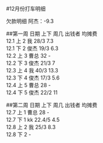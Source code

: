 #12月份打车明细

欠款明细
阿杰：-9.3

##第一周
日期  上下  周几  出钱者  均摊费<br />
12.1  上  2 我    28/3 7.3<br />
12.1  下  2 俊杰  19/3 6.3<br />
12.2  上  3 曹总  32 -<br />
12.2  下  3 俊杰  21/3 7<br />
12.3  上  4 我    40/3 13.3<br />
12.3  下  4 俊杰  17/3 5.6<br />
12.4  上  5 曹总  28 -<br />
12.4  下  5 俊杰  22/2 11<br />

##第二周
日期  上下  周几  出钱者  均摊费<br />
12.7  上  1 曹总    28 -<br />
12.7  下  1 kk      22.4/5 4.5 <Br />
12.8  上  2 我      25/3 8.3 <br />
12.8  下  2 -
